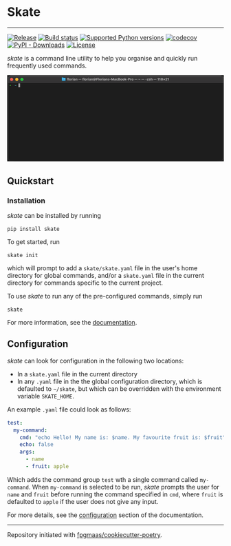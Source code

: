 <p align="center">
  <h1>Skate</h1>
</p>

---

[![Release](https://img.shields.io/github/v/release/fpgmaas/skate)](https://img.shields.io/github/v/release/fpgmaas/skate)
[![Build status](https://img.shields.io/github/workflow/status/fpgmaas/skate/Main/main)](https://github.com/fpgmaas/skate/actions/workflows/main.yml?query=branch%3Amain)
[![Supported Python versions](https://img.shields.io/pypi/pyversions/skate)](https://pypi.org/project/skate/)
[![codecov](https://codecov.io/gh/fpgmaas/skate/branch/main/graph/badge.svg)](https://codecov.io/gh/fpgmaas/skate)
[![PyPI - Downloads](https://img.shields.io/pypi/dm/skate)](https://pypistats.org/packages/skate)
[![License](https://img.shields.io/github/license/fpgmaas/skate)](https://img.shields.io/github/license/fpgmaas/skate)

_skate_ is a command line utility to help you organise and quickly run frequently used commands.

<p align="center">
<img src="docs/skate.gif"/>
</p>

## Quickstart

### Installation

_skate_ can be installed by running

```shell
pip install skate
```

To get started, run

```shell
skate init
```

which will prompt to add a `skate/skate.yaml` file in the user's home directory for global commands, and/or a `skate.yaml` file in the current directory for commands specific to the current project. 

To use _skate_ to run any of the pre-configured commands, simply run

```
skate
```

For more information, see the [documentation](https://fpgmaas.github.io/skate/).

## Configuration

_skate_ can look for configuration in the following two locations:

- In a `skate.yaml` file in the current directory
- In any `.yaml` file in the the global configuration directory, which is defaulted to `~/skate`, but which can be overridden with the environment variable `SKATE_HOME`.

An example `.yaml` file could look as follows:

```yaml
test:
  my-command:
    cmd: "echo Hello! My name is: $name. My favourite fruit is: $fruit"
    echo: false
    args:
      - name
      - fruit: apple
```

Which adds the command group `test` wth a single command called `my-command`. When `my-command` is selected to be run, _skate_ prompts the user for `name` and `fruit` before running the command specified in `cmd`, where `fruit` is defaulted to `apple` if the user does not give any input.

For more details, see the [configuration](https://fpgmaas.github.io/skate/configuration) section of the documentation.

---

Repository initiated with [fpgmaas/cookiecutter-poetry](https://github.com/fpgmaas/cookiecutter-poetry).
